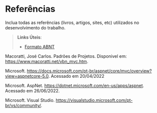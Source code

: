 # Referências

Inclua todas as referências (livros, artigos, sites, etc) utilizados no desenvolvimento do trabalho.

> **Links Úteis**:
> - [Formato ABNT](https://www.normastecnicas.com/abnt/trabalhos-academicos/referencias/)

Macoratti, José Carlos. Padrões de Projetos.  Disponivel em: https://www.macoratti.net/vbn_mvc.htm.

Microsoft. https://docs.microsoft.com/pt-br/aspnet/core/mvc/overview?view=aspnetcore-5.0. Acessado em 20/04/2022

Microsoft. AspNet. https://dotnet.microsoft.com/en-us/apps/aspnet. Acessado em 26/06/2022.

Microsoft. Visual Studio. https://visualstudio.microsoft.com/pt-br/vs/community/. 


